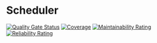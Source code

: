 # Scheduler

[![Quality Gate Status](https://sonarcloud.io/api/project_badges/measure?project=OSOMmiki_Scheduler&metric=alert_status)](https://sonarcloud.io/summary/new_code?id=OSOMmiki_Scheduler)  [![Coverage](https://sonarcloud.io/api/project_badges/measure?project=OSOMmiki_Scheduler&metric=coverage)](https://sonarcloud.io/summary/new_code?id=OSOMmiki_Scheduler)  [![Maintainability Rating](https://sonarcloud.io/api/project_badges/measure?project=OSOMmiki_Scheduler&metric=sqale_rating)](https://sonarcloud.io/summary/new_code?id=OSOMmiki_Scheduler)  [![Reliability Rating](https://sonarcloud.io/api/project_badges/measure?project=OSOMmiki_Scheduler&metric=reliability_rating)](https://sonarcloud.io/summary/new_code?id=OSOMmiki_Scheduler)
